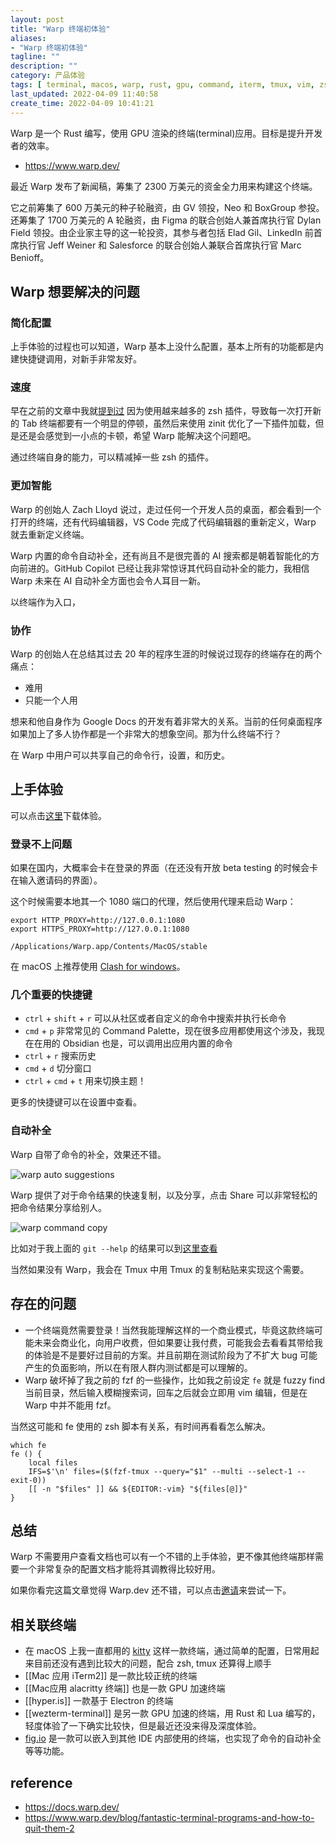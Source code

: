 ```yaml
---
layout: post
title: "Warp 终端初体验"
aliases: 
- "Warp 终端初体验"
tagline: ""
description: ""
category: 产品体验
tags: [ terminal, macos, warp, rust, gpu, command, iterm, tmux, vim, zsh ]
last_updated: 2022-04-09 11:40:58
create_time: 2022-04-09 10:41:21
---
```


Warp 是一个 Rust 编写，使用 GPU 渲染的终端(terminal)应用。目标是提升开发者的效率。

- <https://www.warp.dev/>

最近 Warp 发布了新闻稿，筹集了 2300 万美元的资金全力用来构建这个终端。

它之前筹集了 600 万美元的种子轮融资，由 GV 领投，Neo 和 BoxGroup 参投。还筹集了 1700 万美元的 A 轮融资，由 Figma 的联合创始人兼首席执行官 Dylan Field 领投。由企业家主导的这一轮投资，其参与者包括 Elad Gil、LinkedIn 前首席执行官 Jeff Weiner 和 Salesforce 的联合创始人兼联合首席执行官 Marc Benioff。

## Warp 想要解决的问题

### 简化配置
上手体验的过程也可以知道，Warp 基本上没什么配置，基本上所有的功能都是内建快捷键调用，对新手非常友好。

### 速度
早在之前的文章中我就[提到过](/post/2020/10/use-zinit-to-manage-zsh-plugins.html) 因为使用越来越多的 zsh 插件，导致每一次打开新的 Tab 终端都要有一个明显的停顿，虽然后来使用 zinit 优化了一下插件加载，但是还是会感觉到一小点的卡顿，希望 Warp 能解决这个问题吧。

通过终端自身的能力，可以精减掉一些 zsh 的插件。

### 更加智能
Warp 的创始人 Zach Lloyd 说过，走过任何一个开发人员的桌面，都会看到一个打开的终端，还有代码编辑器，VS Code 完成了代码编辑器的重新定义，Warp 就去重新定义终端。

Warp 内置的命令自动补全，还有尚且不是很完善的 AI 搜索都是朝着智能化的方向前进的。GitHub Copilot 已经让我非常惊讶其代码自动补全的能力，我相信 Warp 未来在 AI 自动补全方面也会令人耳目一新。

以终端作为入口，

### 协作
Warp 的创始人在总结其过去 20 年的程序生涯的时候说过现存的终端存在的两个痛点：

- 难用
- 只能一个人用

想来和他自身作为 Google Docs 的开发有着非常大的关系。当前的任何桌面程序如果加上了多人协作都是一个非常大的想象空间。那为什么终端不行？

在 Warp 中用户可以共享自己的命令行，设置，和历史。




## 上手体验
可以点击[这里](https://app.warp.dev/referral/7GVDWJ)下载体验。

### 登录不上问题
如果在国内，大概率会卡在登录的界面（在还没有开放 beta testing 的时候会卡在输入邀请码的界面）。

这个时候需要本地其一个 1080 端口的代理，然后使用代理来启动 Warp：

```
export HTTP_PROXY=http://127.0.0.1:1080
export HTTPS_PROXY=http://127.0.0.1:1080

/Applications/Warp.app/Contents/MacOS/stable
```

在 macOS 上推荐使用 [Clash for windows](https://docs.gtk.pw/contents/macos/cfw.html)。


### 几个重要的快捷键

- `ctrl` + `shift` + `r` 可以从社区或者自定义的命令中搜索并执行长命令
- `cmd` + `p` 非常常见的 Command Palette，现在很多应用都使用这个涉及，我现在在用的 Obsidian 也是，可以调用出应用内置的命令
- `ctrl` + `r` 搜索历史
- `cmd` + `d` 切分窗口
- `ctrl` + `cmd` + `t` 用来切换主题！

更多的快捷键可以在设置中查看。

### 自动补全
Warp 自带了命令的补全，效果还不错。

![warp auto suggestions](https://photo.einverne.info/images/2022/04/09/5qcI.png)

Warp 提供了对于命令结果的快速复制，以及分享，点击 Share 可以非常轻松的把命令结果分享给别人。

![warp command copy](https://photo.einverne.info/images/2022/04/09/59r4.png)

比如对于我上面的 `git --help` 的结果可以到[这里查看](https://app.warp.dev/block/XxeO8Htvba4TiHAmOwGwGU)

当然如果没有 Warp，我会在 Tmux 中用 Tmux 的复制粘贴来实现这个需要。

## 存在的问题

- 一个终端竟然需要登录！当然我能理解这样的一个商业模式，毕竟这款终端可能未来会商业化，向用户收费，但如果要让我付费，可能我会去看看其带给我的体验是不是要好过目前的方案。并且前期在测试阶段为了不扩大 bug 可能产生的负面影响，所以在有限人群内测试都是可以理解的。
- Warp 破坏掉了我之前的 fzf 的一些操作，比如我之前设定 `fe` 就是 fuzzy find 当前目录，然后输入模糊搜索词，回车之后就会立即用 vim 编辑，但是在 Warp 中并不能用 fzf。

当然这可能和 fe 使用的 zsh 脚本有关系，有时间再看看怎么解决。

```
which fe
fe () {
	local files
	IFS=$'\n' files=($(fzf-tmux --query="$1" --multi --select-1 --exit-0))
	[[ -n "$files" ]] && ${EDITOR:-vim} "${files[@]}"
}
```


## 总结
Warp 不需要用户查看文档也可以有一个不错的上手体验，更不像其他终端那样需要一个非常复杂的配置文档才能将其调教得比较好用。

如果你看完这篇文章觉得 Warp.dev 还不错，可以点击[邀请](https://app.warp.dev/referral/7GVDWJ)来尝试一下。


## 相关联终端

- 在 macOS 上我一直都用的 [kitty](/post/2020/08/cross-platform-gpu-based-terminal-emulator-kitty.html) 这样一款终端，通过简单的配置，日常用起来目前还没有遇到比较大的问题，配合 zsh, tmux 还算得上顺手
- [[Mac 应用 iTerm2]] 是一款比较正统的终端
- [[Mac应用 alacritty 终端]] 也是一款 GPU 加速终端
- [[hyper.is]] 一款基于 Electron 的终端
- [[wezterm-terminal]] 是另一款 GPU 加速的终端，用 Rust 和 Lua 编写的，轻度体验了一下确实比较快，但是最近还没来得及深度体验。
- [fig.io](https://fig.io/) 是一款可以嵌入到其他 IDE 内部使用的终端，也实现了命令的自动补全等等功能。


## reference

- <https://docs.warp.dev/>
- <https://www.warp.dev/blog/fantastic-terminal-programs-and-how-to-quit-them-2>